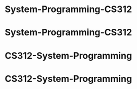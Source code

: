 # System-Programming-CS312
# System-Programming-CS312
# CS312-System-Programming
# CS312-System-Programming
